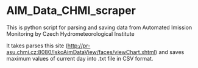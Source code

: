 # AIM_Data_CHMI_scraper
This is python script for parsing and saving data from Automated Imission Monitoring by Czech Hydrometeorological Institute

It takes parses this site (http://pr-asu.chmi.cz:8080/IskoAimDataView/faces/viewChart.xhtml) and saves maximum values of current day into .txt file in CSV format.
